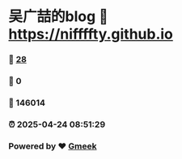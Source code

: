 # 吴广喆的blog :link: https://niffffty.github.io 
### :page_facing_up: [28](https://niffffty.github.io/tag.html) 
### :speech_balloon: 0 
### :hibiscus: 146014 
### :alarm_clock: 2025-04-24 08:51:29 
### Powered by :heart: [Gmeek](https://github.com/Meekdai/Gmeek)
